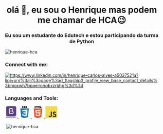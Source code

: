 <h1 align="center">olá 👋, eu sou o Henrique mas podem me chamar de HCA😉</h1>
<h3 align="center">Eu sou um estudante do Edutech e estou participando da turma de Python</h3>

<p align="left"> <img src="https://komarev.com/ghpvc/?username=henrique-hca&label=Profile%20views&color=0e75b6&style=flat" alt="henrique-hca" /> </p>

<h3 align="left">Connect with me:</h3>
<p align="left">
<a href="https://linkedin.com/in/https://www.linkedin.com/in/henrique-carlos-alves-a5037521a?lipi=urn%3ali%3apage%3ad_flagship3_profile_view_base_contact_details%3bmoxwh7bpqeirohqbxzrbhg%3d%3d" target="blank"><img align="center" src="https://raw.githubusercontent.com/rahuldkjain/github-profile-readme-generator/master/src/images/icons/Social/linked-in-alt.svg" alt="https://www.linkedin.com/in/henrique-carlos-alves-a5037521a?lipi=urn%3ali%3apage%3ad_flagship3_profile_view_base_contact_details%3bmoxwh7bpqeirohqbxzrbhg%3d%3d" height="30" width="40" /></a>
</p>

<h3 align="left">Languages and Tools:</h3>
<p align="left"> <a href="https://getbootstrap.com" target="_blank"> <img src="https://raw.githubusercontent.com/devicons/devicon/master/icons/bootstrap/bootstrap-plain-wordmark.svg" alt="bootstrap" width="40" height="40"/> </a> <a href="https://www.w3schools.com/css/" target="_blank"> <img src="https://raw.githubusercontent.com/devicons/devicon/master/icons/css3/css3-original-wordmark.svg" alt="css3" width="40" height="40"/> </a> <a href="https://www.w3.org/html/" target="_blank"> <img src="https://raw.githubusercontent.com/devicons/devicon/master/icons/html5/html5-original-wordmark.svg" alt="html5" width="40" height="40"/> </a> <a href="https://developer.mozilla.org/en-US/docs/Web/JavaScript" target="_blank"> <img src="https://raw.githubusercontent.com/devicons/devicon/master/icons/javascript/javascript-original.svg" alt="javascript" width="40" height="40"/> </a> </p>

<p>&nbsp;<img align="center" src="https://github-readme-stats.vercel.app/api?username=henrique-hca&show_icons=true&locale=en" alt="henrique-hca" /></p>
